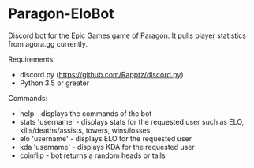# Paragon-EloBot
Discord bot for the Epic Games game of Paragon. It pulls player statistics from agora.gg currently.

Requirements:
- discord.py (https://github.com/Rapptz/discord.py)
- Python 3.5 or greater

Commands:

- help - displays the commands of the bot
- stats 'username' - displays stats for the requested user such as ELO, kills/deaths/assists, towers, wins/losses
- elo 'username' - displays ELO for the requested user
- kda 'username' - displays KDA for the requested user
- coinflip - bot returns a random heads or tails


